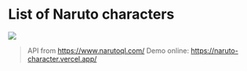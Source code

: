 # List of Naruto characters
![](https://media1.giphy.com/media/rrTXn4zEMp008/giphy.gif)
> API from https://www.narutoql.com/
> Demo online: https://naruto-character.vercel.app/

